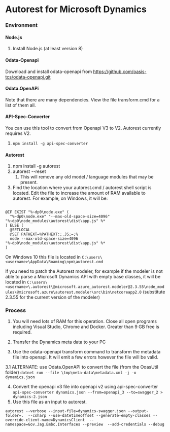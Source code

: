 # Autorest for Microsoft Dynamics #


### Environment ###

#### Node.js ####
1. Install Node.js (at least version 8)

#### Odata-Openapi

Download and install odata-openapi from https://github.com/oasis-tcs/odata-openapi.git

#### Odata.OpenAPi



Note that there are many dependencies.  View the file transform.cmd for a list of them all.

#### API-Spec-Converter ####
You can use this tool to convert from Openapi V3 to V2.  Autorest currently requires V2.

1. `npm install -g api-spec-converter`

#### Autorest ####
1. npm install -g autorest
2. autorest --reset
	1. This will remove any old model / language modules that may be present.
3. Find the location where your autorest.cmd / autorest shell script is located.  Edit the file to increase the amount of RAM available to autorest.  For example, on Windows, it will be:

```

@IF EXIST "%~dp0\node.exe" (
  "%~dp0\node.exe" "--max-old-space-size=4096" "%~dp0\node_modules\autorest\dist\app.js" %*
) ELSE (
  @SETLOCAL
  @SET PATHEXT=%PATHEXT:;.JS;=;%
  node --max-old-space-size=4096 "%~dp0\node_modules\autorest\dist\app.js" %*
)
```

On Windows 10 this file is located in `C:\users\<username>\AppData\Roaming\npm\autorest.cmd`

If you need to patch the Autorest modeler, for example if the modeler is not able to parse a Microsoft Dynamics API with empty base classes, it will be located in `C:\users\<username>\.autorest\@microsoft.azure_autorest.modeler@2.3.55\node_modules\@microsoft.azure\autorest.modeler\src\bin\netcoreapp2.0` (substitute 2.3.55 for the current version of the modeler)

### Process ###

1. You will need lots of RAM for this operation.  Close all open programs including Visual Studio, Chrome and Docker.  Greater than 9 GB free is required.

2. Transfer the Dynamics meta data to your PC


3. Use the odata-openapi transform command to transform the metadata file into openapi.  It will emit a few errors however the file will be valid.

3.1 ALTERNATE:
use Odata.OpenAPI to convert the file
(from the OoasUtil folder)
`dotnet run --file \tmp\meta-data\metadata.xml -j -o dynamics.json`

4. Convert the openapi v3 file into openapi v2 using api-spec-converter   
`api-spec-converter dynamics.json --from=openapi_3 --to=swagger_2 > dynamics-2.json`
5. Use this file as an input to autorest.

```
autorest --verbose --input-file=dynamics-swagger.json --output-folder=.  --csharp --use-datetimeoffset --generate-empty-classes --override-client-name=DynamicsClient  --namespace=Gov.Jag.Embc.Interfaces --preview  --add-credentials --debug
```

